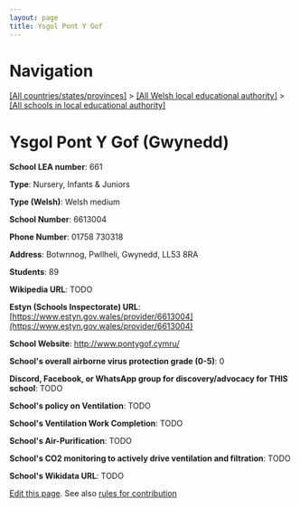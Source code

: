 ```yaml
---
layout: page
title: Ysgol Pont Y Gof
---
```

# Navigation

[[All countries/states/provinces]](../../..) > [[All Welsh local educational authority]](../..) > [[All schools in local educational authority]](..)

# Ysgol Pont Y Gof (Gwynedd)

**School LEA number**: 661

**Type**: Nursery, Infants & Juniors

**Type (Welsh)**: Welsh medium

**School Number**: 6613004

**Phone Number**: 01758 730318

**Address**: Botwnnog, Pwllheli, Gwynedd, LL53 8RA

**Students**: 89

**Wikipedia URL**: TODO

**Estyn (Schools Inspectorate) URL**: [https://www.estyn.gov.wales/provider/6613004](https://www.estyn.gov.wales/provider/6613004)

**School Website**: http://www.pontygof.cymru/

**School's overall airborne virus protection grade (0-5)**: 0

**Discord, Facebook, or WhatsApp group for discovery/advocacy for THIS school**: TODO

**School's policy on Ventilation**: TODO

**School's Ventilation Work Completion**: TODO

**School's Air-Purification**: TODO

**School's CO2 monitoring to actively drive ventilation and filtration**: TODO

**School's Wikidata URL**: TODO




[Edit this page](https://github.com/VentilationProject/Wales/edit/prif/./Gwynedd/Ysgol_Pont_Y_Gof.md). See also [rules for contribution](../../../contribution-rules/)
